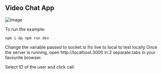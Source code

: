 ## Video Chat App

![image](https://user-images.githubusercontent.com/35618554/120240501-4f4e2800-c226-11eb-8957-48931aa70ec5.png)


To run the example:

 `npm i && npm run dev`
 
 Change the variable passed to socket.io fro live to local to test locally
 Once the server is running, open http://localhost:3000 in 2 separate tabs in your favourite browser.
 
 Select ID of the user and click call.
